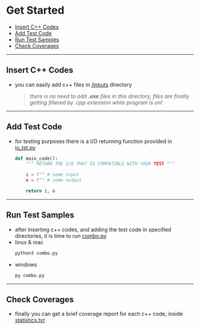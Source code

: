 # Get Started

-   [Insert C++ Codes](#insert-c++-codes)
-   [Add Test Code](#add-test-code)
-   [Run Test Samples](#run-test-samples)
-   [Check Coverages](#check-coverages)
<hr>

## Insert C++ Codes
- you can easily add c++ files in [/inputs](./inputs) directory
    > *there is no need to add __.exe__ files in this directory, files are finally getting filtered by .cpp extension while program is on!*
<hr>

## Add Test Code
- for testing purposes there is a I/O returning function provided in [io_tst.py](./sample/io_tst.py) 
    ```py
    def main_code():
        """ RETURN THE I/O THAT IS COMPATIBLE WITH YOUR TEST """

        i = f"" # some input
        o = f"" # some output

        return i, o
    ```
<hr>

## Run Test Samples
- after inserting c++ codes, and adding the test code in specified directories, it is time to run [combo.py](./combo.py)
- linux & mac
    ```sh
    python3 combo.py
    ```
- windows
    ```sh
    py combo.py
    ```
<hr>

## Check Coverages
- finally you can get a brief coverage report for each c++ code, inside [statistics.txt](./statistics.txt)